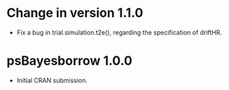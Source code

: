 # Change in version 1.1.0

* Fix a bug in trial.simulation.t2e(), regarding the specification of driftHR.

# psBayesborrow 1.0.0

* Initial CRAN submission.
